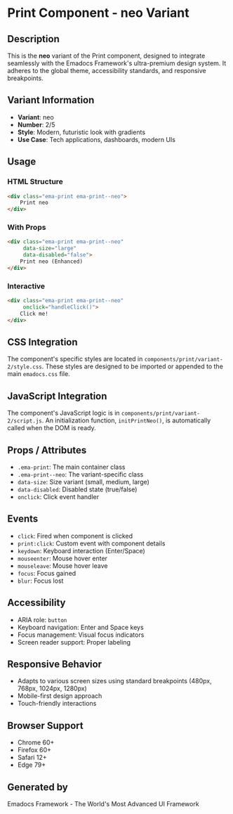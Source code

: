 # Print Component - neo Variant

## Description
This is the **neo** variant of the Print component, designed to integrate seamlessly with the Emadocs Framework's ultra-premium design system. It adheres to the global theme, accessibility standards, and responsive breakpoints.

## Variant Information
- **Variant**: neo
- **Number**: 2/5
- **Style**: Modern, futuristic look with gradients
- **Use Case**: Tech applications, dashboards, modern UIs

## Usage

### HTML Structure
```html
<div class="ema-print ema-print--neo">
    Print neo
</div>
```

### With Props
```html
<div class="ema-print ema-print--neo" 
     data-size="large" 
     data-disabled="false">
    Print neo (Enhanced)
</div>
```

### Interactive
```html
<div class="ema-print ema-print--neo" 
     onclick="handleClick()">
    Click me!
</div>
```

## CSS Integration
The component's specific styles are located in `components/print/variant-2/style.css`. These styles are designed to be imported or appended to the main `emadocs.css` file.

## JavaScript Integration
The component's JavaScript logic is in `components/print/variant-2/script.js`. An initialization function, `initPrintNeo()`, is automatically called when the DOM is ready.

## Props / Attributes
- `.ema-print`: The main container class
- `.ema-print--neo`: The variant-specific class
- `data-size`: Size variant (small, medium, large)
- `data-disabled`: Disabled state (true/false)
- `onclick`: Click event handler

## Events
- `click`: Fired when component is clicked
- `print:click`: Custom event with component details
- `keydown`: Keyboard interaction (Enter/Space)
- `mouseenter`: Mouse hover enter
- `mouseleave`: Mouse hover leave
- `focus`: Focus gained
- `blur`: Focus lost

## Accessibility
- ARIA role: `button`
- Keyboard navigation: Enter and Space keys
- Focus management: Visual focus indicators
- Screen reader support: Proper labeling

## Responsive Behavior
- Adapts to various screen sizes using standard breakpoints (480px, 768px, 1024px, 1280px)
- Mobile-first design approach
- Touch-friendly interactions

## Browser Support
- Chrome 60+
- Firefox 60+
- Safari 12+
- Edge 79+

## Generated by
Emadocs Framework - The World's Most Advanced UI Framework
